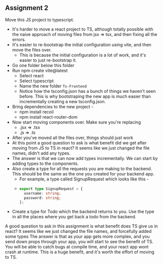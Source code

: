 ## Assignment 2
Move this JS project to typescript.

 - It's harder to move a react project to TS, although totally possible with the naive approach of moving files from jsx => tsx, and then fixing all the errors.
 - It's easier to re-bootstrap the initial configuration using vite, and then move the files over.
   - This is because the initial configuration is a lot of work, and it's easier to just re-bootstrap it.
 - Go one folder below this folder
 - Run  npm create vite@latest
    - Select react
    - Select typescript
    - Name the new folder `Ts-Frontend`
    - Notice how the tsconfig.json has a bunch of things we haven't seen before. This is why bootstraping the new app is much easier than incrementally creating a new tsconfig.json.
 - Bring dependencies to the new project - 
   - npm install recoil
   - npm install react-router-dom
 - Now start moving components over. Make sure you're replacing
   - .jsx => .tsx
   - .js => .ts
 - After you've moved all the files over, things should just work
 - At this point a good question to ask is what benefit did we get after moving from JS to TS in react? It seems like we just changed the file names, didn't add any types.
 - The answer is that we can now add types incrementally. We can start by adding types to the components.
 - Also create a type for all the requests you are making to the backend. This should be the same as the one you created for your backend app.
   - For example, a type called SignupRequest which looks like this - 
   - ```ts
     export type SignupRequest = {
       username: string;
       password: string;
     };
     ```
 - Create a type for Todo which the backend returns to you. Use the type in all the places where you get back a todo from the backend.
  
A good question to ask in this assignment is what benefit does TS give us in react? It seems like we just changed the file names, and forcefully added some types
The answer is that as your app gets more complex, and you send down props through your app, you will start to see the benefit of TS. You will be able to catch bugs at compile time, and your react app wont crash at runtime. This is a huge benefit, and it's worth the effort of moving to TS. 
